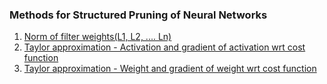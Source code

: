 ### Methods for Structured Pruning of Neural Networks
1. [Norm of filter weights(L1, L2, .... Ln)](./1.%20Pruning%20Filters%20For%20Efficient%20Convnets)
2. [Taylor approximation - Activation and gradient of activation wrt cost function](./2.%20Pruning%20CNNs%20For%20Resource%20Efficient%20Inference)
3. [Taylor approximation - Weight and gradient of weight wrt cost function](./3.%20Importance%20Estimation%20for%20Neural%20Network%20Pruning)
